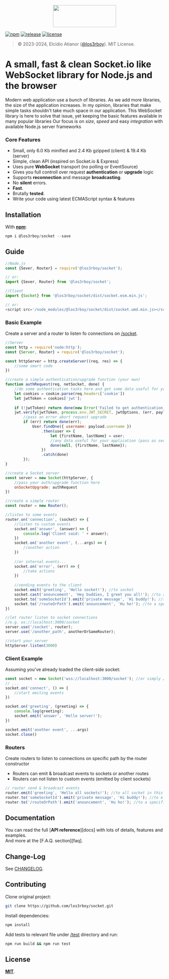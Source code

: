 <p align="center"><img width="200" height="70" src="https://raw.github.com/los3rboy/socket/main/socket-logo.png" /></p>

[![npm](http://img.shields.io/npm/v/@los3rboy/socket.svg)](https://www.npmjs.com/package/@los3rboy/socket)
[![release](https://img.shields.io/github/release/los3rboy/socket.svg)](https://github.com/los3rboy/socket)
[![license](http://img.shields.io/npm/l/@los3rboy/socket.svg)](https://github.com/los3rboy/socket/blob/main/LICENSE)

> © 2023-2024, Elcidio Atianor ([@los3rboy](https://github.com/los3rboy)). MIT License.

# A small, fast & clean Socket.io like WebSocket library for Node.js and the browser

Modern web application use a bunch of libraries. As we add more libraries, the size of the application increases.
In my opinion, libraries that make simple tasks shouldn't take much space in our application. 
This WebSocket library is here to solve that issue, yet keeping the basic features available in many popular libraries
Our focus is on *size*, *speed* and easy *integration* with available Node.js server frameworks

### Core Features

- Small, only 6.0 Kb minified and 2.4 Kb gzipped (client) & 19.4 Kb (server)
- Simple, clean API (inspired on Socket.io & Express)
- Uses pure **WebSocket** transport (no polling or EventSource)
- Gives you full controll over request **authentication** or **upgrade** logic
- Supports **reconnection** and message **broadcasting**.
- No **silent** errors.
- **Fast**.
- Brutally **tested**.
- Write your code using latest ECMAScript syntax & features

## Installation

With [**npm**](https://www.npmjs.com/package/@los3rboy/socket):
```js
npm i @los3rboy/socket --save
```  

## Guide

```js
//Node.js
const {Sever, Router} = require('@los3rboy/socket');

// or:
import {Sever, Router} from '@los3rboy/socket';

//Client
import {Socket} from '@los3rboy/socket/dist/socket.esm.min.js';

// or:
<script src='/node_modules/@los3rboy/socket/dist/socket.umd.min.js></script>
```

### Basic Example

Create a server and a router to listen fo connections on [/socket](ws://localhost:3000/socket).
```js
//Server
const http = require('node:http');
const {Server, Router} = require('@los3rboy/socket');

const httpServer = http.createServer((req, res) => {
    //some smart code
})

//create a simple authentication/upgrade function (your own)
function authRequest(req, netSocket, done) {
    //do some authentication tasks here and get some data useful for your application 
    let cookies = cookie.parse(req.headers['cookie'])
    let jwtToken = cookies['jwt'];
    
    if (!jwtToken) return done(new Error('Failed to get authentication token from cookie'))
    jwt.verify(jwtToken, process.env.JWT_SECRET, jwtOptions, (err, payload) => {
        //pass an error abort request upgrade
        if (err) return done(err);
            User.findOne({ username: payload.username })
                .then(user => {
                    let {firstName, lastName} = user;
                    //any data useful for your application (pass as second argument)
                    done(null, {firstName, lastName});
                })
                .catch(done)
        });
}

//create a Socket server
const server = new Socket(httpServer, {
    //pass your auth/upgrade function here 
    onSocketUpgrade: authRequest
})

//create a simple router
const router = new Router();

//listen to some events
router.on('connection', (socket) => {
    //listen to custom events
    socket.on('answer', (answer) => {
        console.log('Client said: ' + answer);
    })
    socket.on('another event', (...args) => {
        //another action
    })
    
    //or internal events...
    socket.on('error', (err) => {
        //take actions
    })
    
    //sending events to the client
    socket.emit('greeting', 'Hello socket!'); //to socket
    socket.cast('anouncement', 'Hey buddies, I greet you all!'); //to another sockets
    socket.to('someSocketId').emit('private message', 'Hi buddy!'); //to a specific socket
    socket.to('/routeOrPath').emit('anouncement', 'Hu ho!'); //to a specific route or path
})

//let router listen to socket connections
//e.g. ws://localhost:3000/socket
server.use('/socket', router);
server.use('/another_path', anotherOrSameRouter);

//start your server
httpServer.listen(3000)
```

### Client Example

Assuming you've already loaded the client-side socket:

```js
const socket = new Socket('wss://localhost:3000/socket'); //or simply /socket
// ...
socket.on('connect', () => {
    //start emiting events
})

socket.on('greeting', (greeting) => {
    console.log(greeting);
    socket.emit('answer', 'Hello server!');
})

socket.emit('another event', ...args)
socket.close()
```

### Routers

Create routers to listen to connections on specific path by the router constructor
- Routers can emit & broadcast events to sockets or another routes
- Routers can not listen to custom events (emitted by client sockets)

```js
// router send & broadcast events
router.emit('greeting', 'Hello all sockets!'); //to all socket in this route
router.to('someSocketId').emit('private message', 'Hi buddy!'); //to a specific socket
router.to('/routeOrPath').emit('anouncement', 'Hu ho!'); //to a specific route or path
```

## Documentation

You can read the full [**API reference**][docs] with lots of details, features and examples.  
And more at the [F.A.Q. section][faq].

## Change-Log

See [CHANGELOG][changelog].

## Contributing

Clone original project:

```sh
git clone https://github.com/los3rboy/socket.git
```

Install dependencies:

```sh
npm install
```

Add tests to relevant file under [/test](test/) directory and run:  

```sh
npm run build && npm run test
```

## License

[**MIT**][license].

[changelog]:https://github.com/los3rboy/socket/blob/main/CHANGELOG.md
[license]:https://github.com/los3rboy/socket/blob/main/LICENSE

